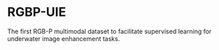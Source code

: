 # RGBP-UIE
 The first RGB-P multimodal dataset to facilitate supervised learning for underwater image enhancement tasks. 
